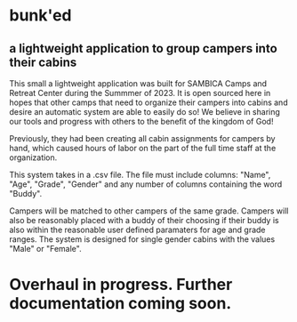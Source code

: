 # bunk'ed 
## a lightweight application to group campers into their cabins

This small a lightweight application was built for SAMBICA Camps and Retreat Center during the Summmer of 2023. It is open sourced here in hopes that other camps that need to organize their campers into cabins and desire an automatic system are able to easily do so! We believe in sharing our tools and progress with others to the benefit of the kingdom of God! 

Previously, they had been creating all cabin assignments for campers by hand, which caused hours of labor on the part of the full time staff at the organization. 

This system takes in a .csv file. The file must include columns: "Name", "Age", "Grade", "Gender" and any number of columns containing the word "Buddy". 

Campers will be matched to other campers of the same grade. Campers will also be reasonably placed with a buddy of their choosing if their buddy is also within the reasonable user defined paramaters for age and grade ranges. The system is designed for single gender cabins with the values "Male" or "Female". 

# Overhaul in progress. Further documentation coming soon. 
